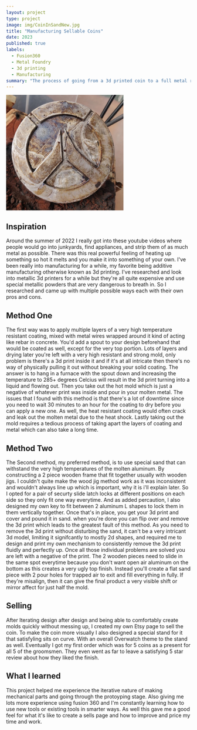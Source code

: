 ```yaml
---
layout: project
type: project
image: img/CoinInSandNew.jpg
title: "Manufacturing Sellable Coins"
date: 2023
published: true
labels:
  - Fusion360
  - Metal Foundry
  - 3d printing
  - Manufacturing
summary: "The process of going from a 3d printed coin to a full metal replica"
---
```


<img width="320px" class="rounded float-start pe-4" src="../img/CoinInSandNew.jpg">

## Inspiration
Around the summer of 2022 I really got into these youtube videos where people would go into junkyards, find appliances, and strip them of as much metal as possible. There was this real powerful feeling of heating up something so hot it melts and you make it into something of your own. I've been really into manufacturing for a while, my favorite being additive manufacturing otherwise known as 3d printing. I've researched and look into metallic 3d printers for a while but they're all quite expensive and use special metallic powders that are very dangerous to breath in. So I researched and came up with multiple possible ways each with their own pros and cons.

## Method One
The first way was to apply multiple layers of a very high temperature resistant coating, mixed with metal wires wrapped around it kind of acting like rebar in concrete. You'd add a spout to your design beforehand that would be coated as well, except for the very top portion. Lots of layers and drying later you're left with a very high resistant and strong mold, only problem is there's a 3d print inside it and if it's at all intricate then there's no way of physically pulling it out without breaking your solid coating. The answer is to hang in a furnace with the spout down and increasing the temperature to 285+ degrees Celcius will result in the 3d print turning into a liquid and flowing out. Then you take out the hot mold which is just a negative of whatever print was inside and pour in your molten metal. The issues that I found with this method is that there's a lot of downtime since you need to wait 30 minutes to an hour for the coating to dry before you can apply a new one. As well, the heat resistant coating would often crack and leak out the molten metal due to the heat shock. Lastly taking out the mold requires a tedious process of taking apart the layers of coating and metal which can also take a long time.

## Method Two
The Second method, my preferred method, is to use special sand that can withstand the very high temperatures of the molten aluminum. By constructing a 2 piece wooden frame that fit together usually with wooden jigs. I couldn't quite make the wood jig method work as it was inconsistent and wouldn't always line up which is important, why it is i'll explain later. So I opted for a pair of securty slide latch locks at different positions on each side so they only fit one way everytime. And as added percaution, I also designed my own key to fit between 2 aluminum L shapes to lock them in them vertically together. Once that's in place, you get your 3d print and cover and pound it in sand. when you're done you can flip over and remove the 3d print which leads to the greatest fault of this method. As you need to remove the 3d print without disturbing the sand, it can't be a very intricant 3d model, limiting it signifcantly to mostly 2d shapes, and required me to design and print my own mechanism to consistently remove the 3d print fluidly and perfectly up. Once all those individual problems are solved you are left with a negative of the print. The 2 wooden pieces need to slide in the same spot everytime because you don't want open air aluminum on the bottom as this creates a very ugly top finish. Instead you'll create a flat sand piece with 2 pour holes for trapped air to exit and fill everything in fully. If they're misalign, then it can give the final product a very visible shift or mirror affect for just half the mold.

## Selling
After Iterating design after design and being able to comfortably create molds quickly without messing up, I created my own Etsy page to sell the coin. To make the coin more visually I also designed a special stand for it that satisfyling sits on curve. With an overall Overwatch theme to the stand as well. Eventually I got my first order which was for 5 coins as a present for all 5 of the groomsmen. They even went as far to leave a satisfying 5 star review about how they liked the finish.

## What I learned
This project helped me experience the iterative nature of making mechanical parts and going through the protoyping stage. Also giving me lots more experience using fusion 360 and I'm constantly learning how to use new tools or existing tools in smarter ways. As well this gave me a good feel for what it's like to create a sells page and how to improve and price my time and work.
